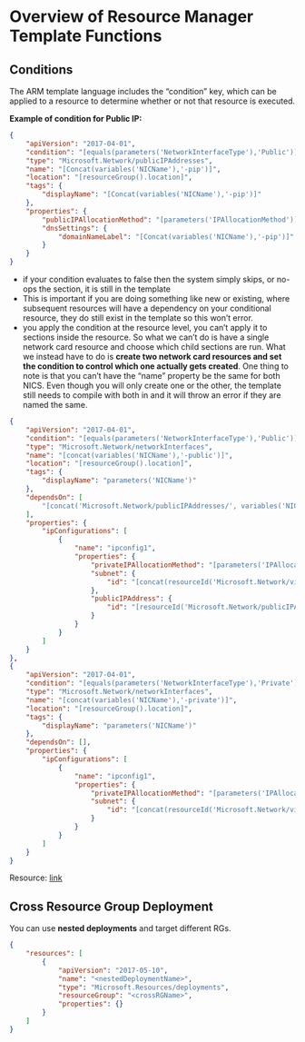 # Overview of Resource Manager Template Functions

## Conditions

The ARM template language includes the “condition” key, which can be applied to a resource to determine whether or not that resource is executed.

**Example of condition for Public IP:**

```json
{
    "apiVersion": "2017-04-01",
    "condition": "[equals(parameters('NetworkInterfaceType'),'Public')]",
    "type": "Microsoft.Network/publicIPAddresses",
    "name": "[Concat(variables('NICName'),'-pip')]",
    "location": "[resourceGroup().location]",
    "tags": {
        "displayName": "[Concat(variables('NICName'),'-pip')]"
    },
    "properties": {
        "publicIPAllocationMethod": "[parameters('IPAllocationMethod')]",
        "dnsSettings": {
            "domainNameLabel": "[Concat(variables('NICName'),'-pip')]"
        }
    }
}
```

- if your condition evaluates to false then the system simply skips, or no-ops the section, it is still in the template
- This is important if you are doing something like new or existing, where subsequent resources will have a dependency on your conditional resource, they do still exist in the template so this won’t error.
- you apply the condition at the resource level, you can’t apply it to sections inside the resource. So what we can’t do is have a single network card resource and choose which child sections are run. What we instead have to do is **create two network card resources and set the condition to control which one actually gets created**. One thing to note is that you can’t have the “name” property be the same for both NICS. Even though you will only create one or the other, the template still needs to compile with both in and it will throw an error if they are named the same.

```json
{
    "apiVersion": "2017-04-01",
    "condition": "[equals(parameters('NetworkInterfaceType'),'Public')]",
    "type": "Microsoft.Network/networkInterfaces",
    "name": "[concat(variables('NICName'),'-public')]",
    "location": "[resourceGroup().location]",
    "tags": {
        "displayName": "parameters('NICName')"
    },
    "dependsOn": [
        "[concat('Microsoft.Network/publicIPAddresses/', variables('NICName'),'-pip')]"
    ],
    "properties": {
        "ipConfigurations": [
            {
                "name": "ipconfig1",
                "properties": {
                    "privateIPAllocationMethod": "[parameters('IPAllocationMethod')]",
                    "subnet": {
                        "id": "[concat(resourceId('Microsoft.Network/virtualNetworks', variables('NetworkName')), '/subnets/',variables('Subnet1Name'))]"
                    },
                    "publicIPAddress": {
                        "id": "[resourceId('Microsoft.Network/publicIPAddresses',Concat(variables('NICName'),'-pip'))]"
                    }
                }
            }
        ]
    }
},
{
    "apiVersion": "2017-04-01",
    "condition": "[equals(parameters('NetworkInterfaceType'),'Private')]",
    "type": "Microsoft.Network/networkInterfaces",
    "name": "[concat(variables('NICName'),'-private')]",
    "location": "[resourceGroup().location]",
    "tags": {
        "displayName": "parameters('NICName')"
    },
    "dependsOn": [],
    "properties": {
        "ipConfigurations": [
            {
                "name": "ipconfig1",
                "properties": {
                    "privateIPAllocationMethod": "[parameters('IPAllocationMethod')]",
                    "subnet": {
                        "id": "[concat(resourceId('Microsoft.Network/virtualNetworks', variables('NetworkName')), '/subnets/',variables('Subnet1Name'))]"
                    }
                }
            }
        ]
    }
}
```

Resource: [link](https://samcogan.com/conditions-in-arm-templates-the-right-way/?utm_content=buffer46b77&utm_medium=social&utm_source=twitter.com&utm_campaign=buffer)

## Cross Resource Group Deployment

You can use **nested deployments** and target different RGs.

```json
{
    "resources": [
        {
            "apiVersion": "2017-05-10",
            "name": "<nestedDeploymentName>",
            "type": "Microsoft.Resources/deployments",
            "resourceGroup": "<crossRGName>",
            "properties": {}
        }
    ]
}
```
